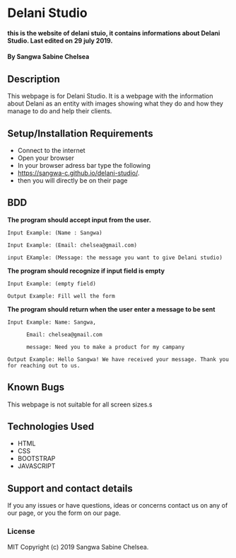 # Delani Studio
#### this is the website of delani stuio, it contains informations about Delani Studio. Last edited on 29 july 2019.
#### By **Sangwa Sabine Chelsea**
## Description
This webpage is for Delani Studio. It is a webpage with the information about Delani as an entity with images showing what they do and how they manage to do and help their clients.
## Setup/Installation Requirements
* Connect to the internet
* Open your browser
* In your browser adress bar type the following
* https://sangwa-c.github.io/delani-studio/.
* then you will directly be on their page

## BDD

**The program should accept input from the user.**

    Input Example: (Name : Sangwa)

    Input Example: (Email: chelsea@gmail.com)
    
    input EXample: (Message: the message you want to give Delani studio)

**The program should recognize if input field is empty**

    Input Example: (empty field)

    Output Example: Fill well the form

**The program should return when the user enter a message to be sent**

    Input Example: Name: Sangwa,

          Email: chelsea@gmail.com

          message: Need you to make a product for my campany

    Output Example: Hello Sangwa! We have received your message. Thank you for reaching out to us.


## Known Bugs
This webpage is not suitable for all screen sizes.s

## Technologies Used
* HTML 
* CSS
* BOOTSTRAP
* JAVASCRIPT

## Support and contact details
If you any issues or have questions, ideas or concerns contact us on any of our page, or you the form on our page.
### License
MIT Copyright (c) 2019 Sangwa Sabine Chelsea.


